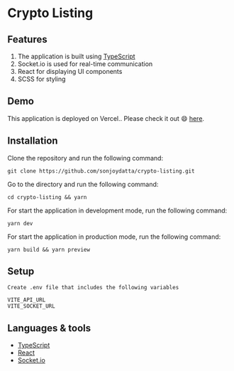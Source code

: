 # Crypto Listing

## Features

1. The application is built using [TypeScript](https://www.typescriptlang.org)
2. Socket.io is used for real-time communication
3. React for displaying UI components
4. SCSS for styling

## Demo

This application is deployed on Vercel.. Please check it out 😄 [here](https://jobs-portal-theta.vercel.app).

## Installation

Clone the repository and run the following command:

```shell
git clone https://github.com/sonjoydatta/crypto-listing.git
```

Go to the directory and run the following command:

```shell
cd crypto-listing && yarn
```

For start the application in development mode, run the following command:

```shell
yarn dev
```

For start the application in production mode, run the following command:

```shell
yarn build && yarn preview
```

## Setup

```shell
Create .env file that includes the following variables

VITE_API_URL
VITE_SOCKET_URL
```

## Languages & tools

- [TypeScript](https://www.typescriptlang.org)
- [React](https://reactjs.org)
- [Socket.io](https://socket.io)
